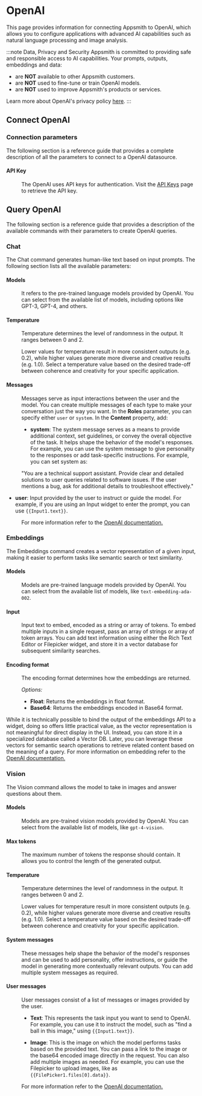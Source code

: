 # OpenAI

This page provides information for connecting Appsmith to OpenAI, which allows you to configure applications with advanced AI capabilities such as natural language processing and image analysis.


:::note Data, Privacy and Security
Appsmith is committed to providing safe and responsible access to AI capabilities. Your prompts, outputs, embeddings and data: 
- are **NOT** available to other Appsmith customers.
- are **NOT** used to fine-tune or train OpenAI models.
- are **NOT** used to improve Appsmith's products or services.

Learn more about OpenAI's privacy policy [here](https://openai.com/enterprise-privacy).
:::

## Connect OpenAI

<ZoomImage
  src="/img/open-ai-new.png" 
  alt="OpenAI datasource."
  caption="OpenAI datasource"
/>

### Connection parameters

The following section is a reference guide that provides a complete description of all the parameters to connect to a OpenAI datasource.

#### API Key

<dd>

The OpenAI uses API keys for authentication. Visit the [API Keys](https://platform.openai.com/account/api-keys) page to retrieve the API key.

</dd>


## Query OpenAI

The following section is a reference guide that provides a description of the available commands with their parameters to create OpenAI queries.

### Chat

The Chat command generates human-like text based on input prompts. The following section lists all the available parameters:

<ZoomImage
  src="/img/open-ai-chat-new.png" 
  alt="OpenAI Chat command."
  caption="OpenAI - Chat command"
/>

#### Models

<dd>

It refers to the pre-trained language models provided by OpenAI. You can select from the available list of models, including options like GPT-3, GPT-4, and others.

</dd>


#### Temperature

<dd>

 Temperature determines the level of randomness in the output. It ranges between 0 and 2. 
 
 Lower values for temperature result in more consistent outputs (e.g. 0.2), while higher values generate more diverse and creative results (e.g. 1.0). Select a temperature value based on the desired trade-off between coherence and creativity for your specific application.


</dd>

#### Messages

<dd>

Messages serve as input interactions between the user and the model. You can create multiple messages of each type to make your conversation just the way you want. In the **Roles** parameter, you can specify either `user` or `system`. In the **Content** property, add:

* **system**: The system message serves as a means to provide additional context, set guidelines, or convey the overall objective of the task. It helps shape the behavior of the model's responses. For example, you can use the system message to give personality to the responses or add task-specific instructions. For example, you can set system as:

<dd>


 "You are a technical support assistant. Provide clear and detailed solutions to user queries related to software issues. If the user mentions a bug, ask for additional details to troubleshoot effectively."

</dd>

* **user**: Input provided by the user to instruct or guide the model. For example, if you are using an Input widget to enter the prompt, you can use `{{Input1.text}}`.

<dd>

For more information refer to the [OpenAI documentation.](https://platform.openai.com/docs/api-reference/chat/object)

</dd>

<ZoomImage
  src="/img/open-ai-chat.gif" 
  alt="OpenAI Chat command."
  caption="OpenAI - Chat command"
/>

</dd>


### Embeddings

The Embeddings command creates a vector representation of a given input, making it easier to perform tasks like semantic search or text similarity.

<ZoomImage
  src="/img/open-ai-embed.png" 
  alt="OpenAI Embeddings command."
  caption="OpenAI - Embeddings command"
/>

#### Models

<dd>

Models are pre-trained language models provided by OpenAI. You can select from the available list of models, like `text-embedding-ada-002`.

</dd>

#### Input

<dd>

Input text to embed, encoded as a string or array of tokens. To embed multiple inputs in a single request, pass an array of strings or array of token arrays. You can add text information using either the Rich Text Editor or Filepicker widget, and store it in a vector database for subsequent similarity searches.

</dd>


#### Encoding format

<dd>

The encoding format determines how the embeddings are returned.

*Options:*

* **Float**: Returns the embeddings in float format.
* **Base64**: Returns the embeddings encoded in Base64 format.

</dd>

While it is technically possible to bind the output of the embeddings API to a widget, doing so offers little practical value, as the vector representation is not meaningful for direct display in the UI. Instead, you can store it in a specialized database called a Vector DB. Later, you can leverage these vectors for semantic search operations to retrieve related content based on the meaning of a query. For more information on embedding refer to the [OpenAI documentation.](https://platform.openai.com/docs/api-reference/embeddings/object)


### Vision

The Vision command allows the model to take in images and answer questions about them.

<ZoomImage
  src="/img/OPEN-AI-VISION.png" 
  alt="OpenAI Vision command."
  caption="OpenAI - Vision command"
/>

#### Models

<dd>

Models are pre-trained vision models provided by OpenAI. You can select from the available list of models, like `gpt-4-vision`.

</dd>

#### Max tokens


<dd>

The maximum number of tokens the response should contain. It allows you to control the length of the generated output.

</dd>

#### Temperature

<dd>

 Temperature determines the level of randomness in the output. It ranges between 0 and 2. 
 
 Lower values for temperature result in more consistent outputs (e.g. 0.2), while higher values generate more diverse and creative results (e.g. 1.0). Select a temperature value based on the desired trade-off between coherence and creativity for your specific application.


</dd>


#### System messages

<dd>

These messages help shape the behavior of the model's responses and can be used to add personality, offer instructions, or guide the model in generating more contextually relevant outputs. You can add multiple system messages as required.


</dd>

#### User messages

<dd>

User messages consist of a list of messages or images provided by the user. 

* **Text**: This represents the task input you want to send to OpenAI. For example, you can use it to instruct the model, such as "find a ball in this image," using `{{Input1.text}}`.

* **Image**: This is the image on which the model performs tasks based on the provided text. You can pass a link to the image or the base64 encoded image directly in the request. You can also add multiple images as needed. For example, you can use the Filepicker to upload images, like as `{{FilePicker1.files[0].data}}`.

For more information refer to the [OpenAI documentation.](https://platform.openai.com/docs/api-reference/chat/object)

</dd>

<ZoomImage
  src="/img/openai-vision-eg.gif" 
  alt="OpenAI Vision command."
  caption="OpenAI - Vision command"
/>


